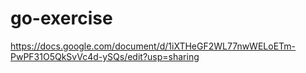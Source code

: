 # go-exercise
 
https://docs.google.com/document/d/1iXTHeGF2WL77nwWELoETm-PwPF31O5QkSvVc4d-ySQs/edit?usp=sharing